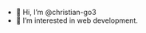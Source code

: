 - 👋 Hi, I’m @christian-go3
- 👀 I’m interested in web development.

<!---
christian-go3/christian-go3 is a ✨ special ✨ repository because its `README.md` (this file) appears on your GitHub profile.
You can click the Preview link to take a look at your changes.
--->
